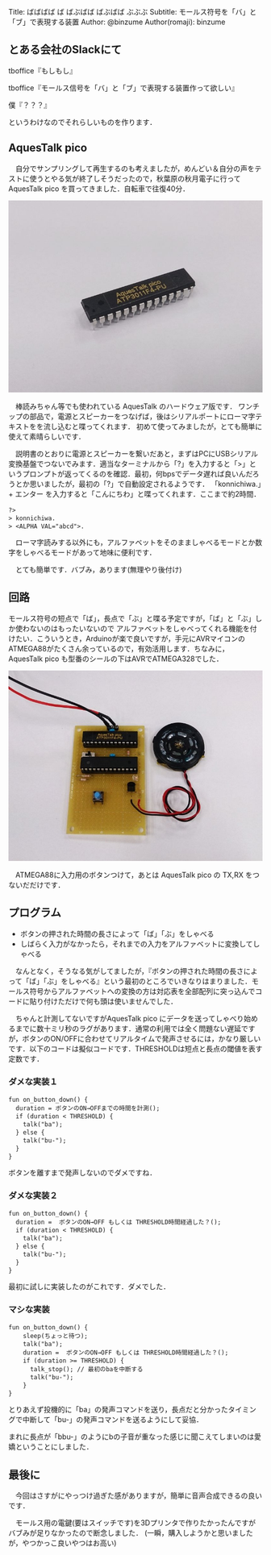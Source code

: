 Title: ばばばば ば ばぶばば ばぶばば ぶぶぶ
Subtitle: モールス符号を「バ」と「ブ」で表現する装置
Author: @binzume
Author(romaji): binzume

## とある会社のSlackにて

tboffice『もしもし』

tboffice『モールス信号を「バ」と「ブ」で表現する装置作って欲しい』

僕『？？？』

というわけなのでそれらしいものを作ります．


## AquesTalk pico

　自分でサンプリングして再生するのも考えましたが，めんどい＆自分の声をテストに使うとやる気が終了しそうだったので，秋葉原の秋月電子に行って AquesTalk pico を買ってきました．自転車で往復40分．

![AquesTalk pico](images/ATP3011F4.jpg)

　棒読みちゃん等でも使われている AquesTalk のハードウェア版です．
ワンチップの部品で，電源とスピーカーをつなげば，後はシリアルポートにローマ字テキストをを流し込むと喋ってくれます．
初めて使ってみましたが，とても簡単に使えて素晴らしいです．

　説明書のとおりに電源とスピーカーを繋いだあと，まずはPCにUSBシリアル変換基盤でつないでみます．適当なターミナルから「?」を入力すると「>」というプロンプトが返ってくるのを確認．最初，何bpsでデータ遅れば良いんだろうとか思いましたが，最初の「?」で自動設定されるようです．
「konnichiwa.」+ エンター を入力すると「こんにちわ」と喋ってくれます．ここまで約2時間．

```
?>
> konnichiwa.
> <ALPHA VAL="abcd">.
```

　ローマ字読みする以外にも，アルファベットをそのまましゃべるモードとか数字をしゃべるモードがあって地味に便利です．

　とても簡単です．バブみ，あります(無理やり後付け)

## 回路

モールス符号の短点で「ば」，長点で「ぶ」と喋る予定ですが，「ば」と「ぶ」しか使わないのはもったいないので
アルファベットをしゃべってくれる機能を付けたい．こういうとき，Arduinoが楽で良いですが，手元にAVRマイコンのATMEGA88がたくさん余っているので，有効活用します．ちなみに，AquesTalk pico も型番のシールの下はAVRでATMEGA328でした．

![AquesTalk pico](images/board.jpg)


　ATMEGA88に入力用のボタンつけて，あとは AquesTalk pico の TX,RX をつないだだけです．

## プログラム

- ボタンの押された時間の長さによって「ば」「ぶ」をしゃべる
- しばらく入力がなかったら，それまでの入力をアルファベットに変換してしゃべる

　なんとなく，そうなる気がしてましたが，『ボタンの押された時間の長さによって「ば」「ぶ」をしゃべる』という最初のところでいきなりはまりました．モールス符号からアルファベットへの変換の方は対応表を全部配列に突っ込んでコードに貼り付けただけで何も頭は使いませんでした．

　ちゃんと計測してないですがAquesTalk pico にデータを送ってしゃべり始めるまでに数十ミリ秒のラグがあります．通常の利用では全く問題ない遅延ですが，ボタンのON/OFFに合わせてリアルタイムで発声させるには，かなり厳しいです．以下のコードは擬似コードです．THRESHOLDは短点と長点の閾値を表す定数です．


### ダメな実装１

```
fun on_button_down() {
  duration = ボタンのON→OFFまでの時間を計測();
  if (duration < THRESHOLD) {
    talk("ba");
  } else {
    talk("bu-");
  }
}
```

ボタンを離すまで発声しないのでダメですね．

### ダメな実装２


```
fun on_button_down() {
  duration =  ボタンのON→OFF もしくは THRESHOLD時間経過した？();
  if (duration < THRESHOLD) {
    talk("ba");
  } else {
    talk("bu-");
  }
}
```

最初に試しに実装したのがこれです．ダメでした．


### マシな実装

```
fun on_button_down() {
    sleep(ちょっと待つ);
    talk("ba");
    duration =  ボタンのON→OFF もしくは THRESHOLD時間経過した？();
    if (duration >= THRESHOLD) {
      talk_stop(); // 最初のbaを中断する
      talk("bu-");
    }
}
```

とりあえず投機的に「ba」の発声コマンドを送り，長点だと分かったタイミングで中断して「bu-」の発声コマンドを送るようにして妥協．

まれに長点が「bbu-」のようにbの子音が重なった感じに聞こえてしまいのは愛嬌ということにしました．


## 最後に

　今回はさすがにやっつけ過ぎた感がありますが，簡単に音声合成できるの良いです．

　モールス用の電鍵(要はスイッチです)を3Dプリンタで作りたかったんですがバブみが足りなかったので断念しました．
(一瞬，購入しようかと思いましたが，やつかっこ良いやつはお高い)

